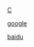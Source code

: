 [C](https://www.bilibili.com/video/av15267247)

[google](https://google.com)

[baidu](https://baidu.com)

